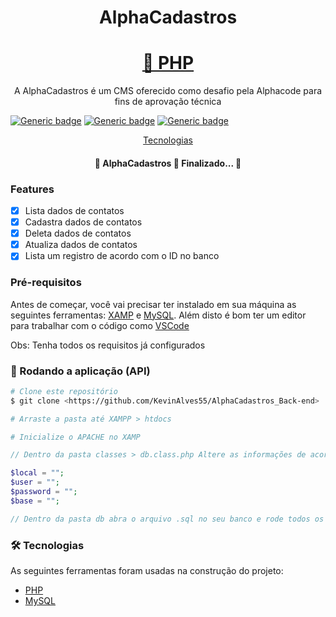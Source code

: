 <h1 align="center">
  AlphaCadastros
</h1>
<h1 align="center">
    <a href="https://www.php.net/docs.php">🔗 PHP</a>
</h1>
<p align="center">A AlphaCadastros é um CMS oferecido como desafio pela Alphacode para fins de aprovação técnica</p>

[![Generic badge](https://img.shields.io/badge/PHP-7-<COLOR>.svg)](https://shields.io/)
[![Generic badge](https://img.shields.io/badge/MySQL-5-yellow.svg)](https://shields.io/)
[![Generic badge](https://img.shields.io/badge/API-ThunderClient-blue.svg)](https://shields.io/)

<p align="center">
 <a href="#tecnologias">Tecnologias</a>
</p>

<h4 align="center"> 
	🚧  AlphaCadastros 🚀 Finalizado...  🚧
</h4>

### Features

- [x] Lista dados de contatos
- [x] Cadastra dados de contatos
- [x] Deleta dados de contatos
- [x] Atualiza dados de contatos
- [x] Lista um registro de acordo com o ID no banco

### Pré-requisitos

Antes de começar, você vai precisar ter instalado em sua máquina as seguintes ferramentas:
[XAMP](https://www.apachefriends.org/pt_br/index.html) e [MySQL](https://dev.mysql.com/downloads/). 
Além disto é bom ter um editor para trabalhar com o código como [VSCode](https://code.visualstudio.com/)

Obs: Tenha todos os requisitos já configurados

### 🎲 Rodando a aplicação (API)

```bash
# Clone este repositório
$ git clone <https://github.com/KevinAlves55/AlphaCadastros_Back-end>

# Arraste a pasta até XAMPP > htdocs

# Inicialize o APACHE no XAMP
```

```php
// Dentro da pasta classes > db.class.php Altere as informações de acordo com o Banco local

$local = "";
$user = "";
$password = "";
$base = "";

// Dentro da pasta db abra o arquivo .sql no seu banco e rode todos os scripts na sequência que está no arquivo
```

### 🛠 Tecnologias

As seguintes ferramentas foram usadas na construção do projeto:

- [PHP](https://www.php.net/docs.php)
- [MySQL](https://dev.mysql.com/)
